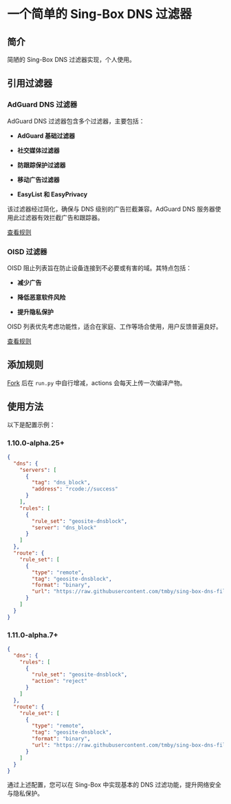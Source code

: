 # 一个简单的 Sing-Box DNS 过滤器

## 简介

简陋的 Sing-Box DNS 过滤器实现，个人使用。

## 引用过滤器

### AdGuard DNS 过滤器

AdGuard DNS 过滤器包含多个过滤器，主要包括：

- **AdGuard 基础过滤器**

- **社交媒体过滤器**

- **防跟踪保护过滤器**

- **移动广告过滤器**

- **EasyList 和 EasyPrivacy**

该过滤器经过简化，确保与 DNS 级别的广告拦截兼容。AdGuard DNS 服务器使用此过滤器有效拦截广告和跟踪器。

[查看规则](https://github.com/AdguardTeam/AdGuardSDNSFilter)

### OISD 过滤器

OISD 阻止列表旨在防止设备连接到不必要或有害的域。其特点包括：

- **减少广告**

- **降低恶意软件风险**

- **提升隐私保护**

OISD 列表优先考虑功能性，适合在家庭、工作等场合使用，用户反馈普遍良好。

[查看规则](https://oisd.nl)

## 添加规则

[Fork](https://github.com/tmby/sing-box-dns-filter/fork) 后在 `run.py` 中自行增减，actions 会每天上传一次编译产物。

## 使用方法

以下是配置示例：

### 1.10.0-alpha.25+

```json
{
  "dns": {
    "servers": [
      {
        "tag": "dns_block",
        "address": "rcode://success"
      }
    ],
    "rules": [
      {
        "rule_set": "geosite-dnsblock",
        "server": "dns_block"
      }
    ]
  },
  "route": {
    "rule_set": [
      {
        "type": "remote",
        "tag": "geosite-dnsblock",
        "format": "binary",
        "url": "https://raw.githubusercontent.com/tmby/sing-box-dns-filter/refs/heads/main/geosite-dnsblock.srs"
      }
    ]
  }
}
```

### 1.11.0-alpha.7+

```json
{
  "dns": {
    "rules": [
      {
        "rule_set": "geosite-dnsblock",
        "action": "reject"
      }
    ]
  },
  "route": {
    "rule_set": [
      {
        "type": "remote",
        "tag": "geosite-dnsblock",
        "format": "binary",
        "url": "https://raw.githubusercontent.com/tmby/sing-box-dns-filter/refs/heads/main/geosite-dnsblock.srs"
      }
    ]
  }
}
```

通过上述配置，您可以在 Sing-Box 中实现基本的 DNS 过滤功能，提升网络安全与隐私保护。
